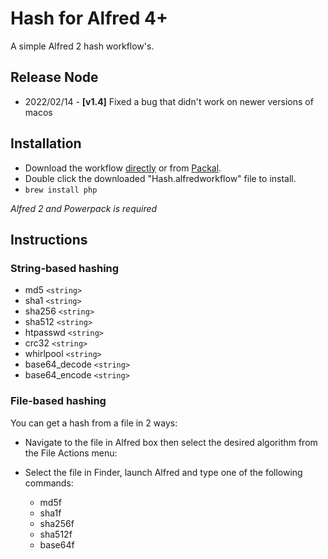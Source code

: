 Hash for Alfred 4+
============

A simple Alfred 2 hash workflow's.

Release Node
----------------
- 2022/02/14 - **[v1.4]** Fixed a bug that didn't work on newer versions of macos

Installation
----------------

- Download the workflow [directly](https://github.com/kongwu-/alfred2-hash/raw/master/Hash.alfredworkflow) or from [Packal](http://www.packal.org/workflow/hash).
- Double click the downloaded "Hash.alfredworkflow" file to install.
- `brew install php`

*Alfred 2 and Powerpack is required*


Instructions
----------------

### String-based hashing

- md5 `<string>`
- sha1 `<string>`
- sha256 `<string>`
- sha512 `<string>`
- htpasswd `<string>`
- crc32 `<string>`
- whirlpool `<string>`
- base64_decode `<string>`
- base64_encode `<string>`

### File-based hashing

You can get a hash from a file in 2 ways:

* Navigate to the file in Alfred box then select the desired algorithm from the File Actions menu:

* Select the file in Finder, launch Alfred and type one of the following commands:

  - md5f
  - sha1f
  - sha256f
  - sha512f
  - base64f
  
